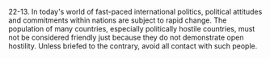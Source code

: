 22-13\. In today's world of fast-paced international politics, political attitudes and commitments within nations are subject to rapid change. The population of many countries, especially politically hostile countries, must not be considered friendly just because they do not demonstrate open hostility. Unless briefed to the contrary, avoid all contact with such people.